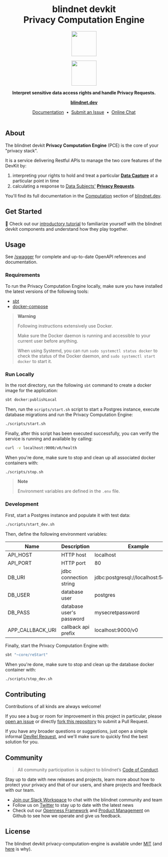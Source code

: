 <h1 align="center">
  blindnet devkit<br />
  Privacy Computation Engine
</h1>

<p align=center><img src="https://user-images.githubusercontent.com/7578400/163277439-edd00509-1d1b-4565-a0d3-49057ebeb92a.png#gh-light-mode-only" height="80" /></p>
<p align=center><img src="https://user-images.githubusercontent.com/7578400/163549893-117bbd70-b81a-47fd-8e1f-844911e48d68.png#gh-dark-mode-only" height="80" /></p>

<p align="center">
  <strong>Interpret sensitive data access rights and handle Privacy Requests.</strong>
</p>

<p align="center">
  <a href="https://blindnet.dev"><strong>blindnet.dev</strong></a>
</p>

<p align="center">
  <a href="https://blindnet.dev/docs">Documentation</a>
  &nbsp;•&nbsp;
  <a href="https://github.com/blindnet-io/privacy-computation-engine/issues">Submit an Issue</a>
  &nbsp;•&nbsp;
  <a href="https://join.slack.com/t/blindnet/shared_invite/zt-1arqlhqt3-A8dPYXLbrnqz1ZKsz6ItOg">Online Chat</a>
  <br>
  <br>
</p>

## About

The blindnet devkit **Privacy Computation Engine** (PCE) is the core of your "privacy stack".

It is a service delivering Restful APIs to manage the two core features of the DevKit by:

1. interpreting your rights to hold and treat a particular **[Data Capture](https://blindnet.dev/docs/references/lexicon#data-capture)** at a particular point in time
2. calculating a response to [Data Subjects'](/docs/references/lexicon#data-subject) **[Privacy Requests](https://blindnet.dev/docs/references/lexicon#privacy-request)**.

You'll find its full documentation in the [Computation](https://blindnet.dev/docs/computation) section of [blindnet.dev](https://blindnet.dev).

## Get Started

:rocket: Check out our [introductory tutorial](https://blindnet.dev/docs/tutorial) to familiarize yourself with the blindnet devkit components and understand how they play together.

## Usage

See [/swagger](https://devkit-pce-staging.azurewebsites.net/swagger/) for complete and up-to-date OpenAPI references and documentation.

### Requirements

To run the Privacy Computation Engine locally, make sure you have installed the latest versions of the following tools:

- [sbt](https://www.scala-sbt.org/1.x/docs/Setup.html)
- [docker-compose](https://docs.docker.com/compose/install/)

> **Warning**
>
> Following instructions extensively use Docker.
>
> Make sure the Docker daemon is running and accessible to your current user before anything.
>
> When using Systemd, you can run `sudo systemctl status docker` to check the status of the Docker daemon, and `sudo systemctl start docker` to start it.

### Run Locally

In the root directory, run the following `sbt` command to create a docker image for the application:

```bash
sbt docker:publishLocal
```

Then, run the `scripts/start.sh` script to start a Postgres instance, execute database migrations and run the Privacy Computation Engine:

```bash
./scripts/start.sh
```

Finally, after this script has been executed successfully, you can verify the service is running and available by calling:

```bash
curl -v localhost:9000/v0/health
```

When you're done, make sure to stop and clean up all associated docker containers with:

```bash
./scripts/stop.sh
```

> **Note**
>
> Environment variables are defined in the `.env` file.

### Development

First, start a Postgres instance and populate it with test data:

```bash
./scripts/start_dev.sh
```

Then, define the following environment variables:

| Name             | Description              | Example                              | Default |
| ---------------- | ------------------------ | ------------------------------------ | :------ |
| API_HOST         | HTTP host                | localhost                            | 0.0.0.0 |
| API_PORT         | HTTP port                | 80                                   | 9000    |
| DB_URI           | jdbc connection string   | jdbc:postgresql://localhost:5432/pce |         |
| DB_USER          | database user            | postgres                             |         |
| DB_PASS          | database user's password | mysecretpassword                     |         |
| APP_CALLBACK_URI | callback api prefix      | localhost:9000/v0                    |         |

Finally, start the Privacy Computation Engine with:

```bash
sbt "~core/reStart"
```

When you're done, make sure to stop and clean up the database docker container with:

```bash
./scripts/stop_dev.sh
```

## Contributing

Contributions of all kinds are always welcome!

If you see a bug or room for improvement in this project in particular, please [open an issue][new-issue] or directly [fork this repository][fork] to submit a Pull Request.

If you have any broader questions or suggestions, just open a simple informal [DevRel Request][request], and we'll make sure to quickly find the best solution for you.

## Community

> All community participation is subject to blindnet’s [Code of Conduct][coc].

Stay up to date with new releases and projects, learn more about how to protect your privacy and that of our users, and share projects and feedback with our team.

- [Join our Slack Workspace][chat] to chat with the blindnet community and team
- Follow us on [Twitter][twitter] to stay up to date with the latest news
- Check out our [Openness Framework][openness] and [Product Management][product] on Github to see how we operate and give us feedback.

## License

The blindnet devkit privacy-computation-engine is available under [MIT][license] (and [here](https://github.com/blindnet-io/openness-framework/blob/main/docs/decision-records/DR-0001-oss-license.md) is why).

<!-- project's URLs -->

[new-issue]: https://github.com/blindnet-io/privacy-computation-engine/issues/new/choose
[fork]: https://github.com/blindnet-io/privacy-computation-engine/fork

<!-- common URLs -->

[devkit]: https://github.com/blindnet-io/blindnet.dev
[openness]: https://github.com/blindnet-io/openness-framework
[product]: https://github.com/blindnet-io/product-management
[request]: https://github.com/blindnet-io/devrel-management/issues/new?assignees=noelmace&labels=request%2Ctriage&template=request.yml&title=%5BRequest%5D%3A+
[chat]: https://join.slack.com/t/blindnet/shared_invite/zt-1arqlhqt3-A8dPYXLbrnqz1ZKsz6ItOg
[twitter]: https://twitter.com/blindnet_io
[docs]: https://blindnet.dev/docs
[changelog]: CHANGELOG.md
[license]: LICENSE
[coc]: https://github.com/blindnet-io/openness-framework/blob/main/CODE_OF_CONDUCT.md
